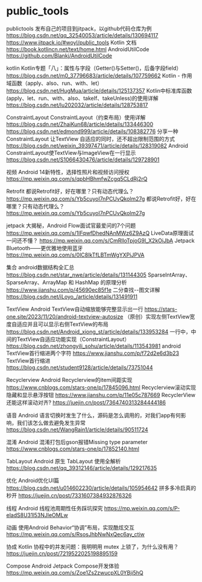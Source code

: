 # public_tools
publictools
发布自己的项目到jitpack，以github代码仓库为例 https://blog.csdn.net/qq_32540053/article/details/130694117 https://www.jitpack.io/#woyl/public_tools
Kotlin 文档 https://book.kotlincn.net/text/home.html
AndroidUtilCode https://github.com/Blankj/AndroidUtilCode

kotlin
Kotlin专题「八」：属性与字段（Getter()与Setter()，后备字段field） https://blog.csdn.net/m0_37796683/article/details/107759662
Kotlin - 作用域函数（apply、also、run、with、let） https://blog.csdn.net/HugMua/article/details/125137357
Kotlin中标准库函数(apply、let、run、with、also、takeIf、takeUnless)的使用详解 https://blog.csdn.net/lu202032/article/details/128753817

ConstraintLayout
ConstraintLayout（约束布局）使用详解 https://blog.csdn.net/ZhaiKun68/article/details/133446300 https://blog.csdn.net/edmond999/article/details/108382776
分享一种 ConstraintLayout 让TextView 自适应的同时，还不超出限制范围的方式 https://blog.csdn.net/weixin_39397471/article/details/128319082
Android ConstraintLayout使TextView与ImageView在一行显示 https://blog.csdn.net/S1066430476/article/details/129728901

视频
Android 14新特性，选择性照片和视频访问授权 https://mp.weixin.qq.com/s/qpbHBhmfwZcgq5CLdRj2rQ

Retrofit
都说Retrofit好，好在哪里？只有动态代理么？ https://mp.weixin.qq.com/s/Yb5cuyoI7nPCUvQkolm27g
都说Retrofit好，好在哪里？只有动态代理么？ https://mp.weixin.qq.com/s/Yb5cuyoI7nPCUvQkolm27g

jetpack
大揭秘，Android Flow面试官最爱问的7个问题 https://mp.weixin.qq.com/s/1lFqwfDhedNAnMWz6Z9AzQ
LiveData原理面试一问还不懂？ https://mp.weixin.qq.com/s/CmRlloTpjoG9l_X2kOiJbA
Jetpack Bluetooth——更优雅地使用蓝牙 https://mp.weixin.qq.com/s/0lC8IkTfLBTmWgYXPiJPVA

集合
android数据结构全汇总 https://blog.csdn.net/star_nwe/article/details/131144305
SparseIntArray、SparseArray、ArrayMap 和 HashMap 的原理分析 https://www.jianshu.com/p/45690ec85f1e
二分查找--图文详解 https://blog.csdn.net/iLoyo_/article/details/131491911

TextView
Android TextView自动缩放能够完整显示出一行 https://stars-one.site/2023/11/20/android-textview-autosize
（原创）实现左侧TextView宽度自适应并且可以显示右侧TextView的布局 https://blog.csdn.net/Android_xiong_st/article/details/133953284
一行中，中间的TextView自适应功能实现（ConstraintLayout） https://blog.csdn.net/zhongyili_sohu/article/details/113543981
android TextView首行缩进两个字符 https://www.jianshu.com/p/f72d2e6d3b23
TextView首行缩进 https://blog.csdn.net/student9128/article/details/73751044

Recyclerview
Android Recyclerview的item间距实现 https://www.cnblogs.com/stars-one/p/17845096.html
Recyclerview滚动实现隐藏和显示悬浮按钮 https://www.jianshu.com/p/11e05c787669
RecyclerView还能这样滚动对齐? https://juejin.cn/post/7364740313284444186

语音
Android 语言切换时发生了什么，源码是怎么调用的，对我们app有何影响，我们该怎么做去避免发生异常 https://blog.csdn.net/WangRain1/article/details/90511724

混淆
Android 混淆打包后gson报错Missing type parameter https://www.cnblogs.com/stars-one/p/17852140.html

TabLayout
Android 原生 TabLayout 使用全解析 https://blog.csdn.net/qq_39312146/article/details/129217635

优化
Android优化UI篇 https://blog.csdn.net/u014602230/article/details/105954642
拼多多冷启真的秒开 https://juejin.cn/post/7331607384932876326

线程
Android 线程池周期性任务踩坑探究 https://mp.weixin.qq.com/s/P-eladS8U31l53NJleOMLw

动画
使用Android Behavior“协调”布局，实现酷炫交互 https://mp.weixin.qq.com/s/RsosJhbNwNxQec6ay_ctiw

协成
Kotlin 协程中的并发问题：我明明用 mutex 上锁了，为什么没有用？ https://juejin.cn/post/7219522025198895159

Compose
Android Jetpack Compose开发体验 https://mp.weixin.qq.com/s/Zoe1Zs2zwucpXL0YBji5hQ




